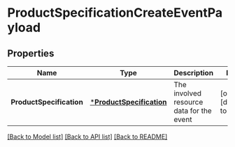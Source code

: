 # ProductSpecificationCreateEventPayload

## Properties
Name | Type | Description | Notes
------------ | ------------- | ------------- | -------------
**ProductSpecification** | [***ProductSpecification**](ProductSpecification.md) | The involved resource data for the event | [optional] [default to null]

[[Back to Model list]](../README.md#documentation-for-models) [[Back to API list]](../README.md#documentation-for-api-endpoints) [[Back to README]](../README.md)


